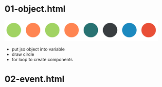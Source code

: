 # 01-object.html
![01-object.html](assets/markdown-img-paste-2018081615050073.png)
- put jsx object into variable
- draw circle
- for loop to create components

# 02-event.html

